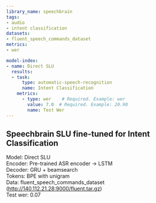 ```yaml
---
library_name: speechbrain
tags:
- audio
- intent classification 
datasets:
- fluent_speech_commands_dataset
metrics:
- wer 

model-index:
- name: Direct SLU
  results:
  - task: 
      type: automatic-speech-recognition
      name: Intent Classification
    metrics:
      - type: wer    # Required. Example: wer
        value: 7.0  # Required. Example: 20.90
        name: Test Wer
---
```


Speechbrain SLU fine-tuned for Intent Classification
---
Model: Direct SLU  
Encoder: Pre-trained ASR encoder -> LSTM  
Decoder: GRU + beamsearch  
Tokens: BPE with unigram  
Data: fluent_speech_commands_dataset (http://140.112.21.28:9000/fluent.tar.gz)  
Test wer: 0.07